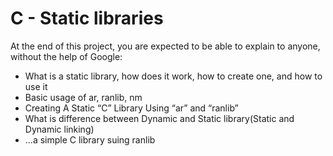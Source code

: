 <h1>C - Static libraries</h1>
</break>

<p>At the end of this project, you are expected to be able to explain to anyone, without the help of Google:</p>

<ul>
<li>What is a static library, how does it work, how to create one, and how to use it</li>
<li>Basic usage of ar, ranlib, nm</li>
<li>Creating A Static “C” Library Using “ar” and “ranlib”</li>
<li>What is difference between Dynamic and Static library(Static and Dynamic linking)</li>
<li>...a simple C library suing ranlib</li>
</ul>
